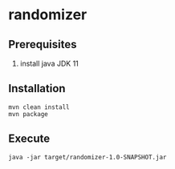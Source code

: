 # randomizer

## Prerequisites
1.  install java JDK 11

## Installation

    mvn clean install
    mvn package

## Execute

    java -jar target/randomizer-1.0-SNAPSHOT.jar